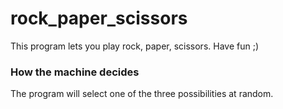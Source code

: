 # rock_paper_scissors

This program lets you play rock, paper, scissors. Have fun ;)

### How the machine decides

The program will select one of the three possibilities at random.

